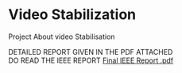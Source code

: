 # Video Stabilization
Project About video Stabilisation

DETAILED REPORT GIVEN IN THE PDF ATTACHED   
DO READ THE IEEE REPORT
[Final IEEE Report .pdf](https://github.com/user-attachments/files/20798838/Final.IEEE.Report.pdf)
